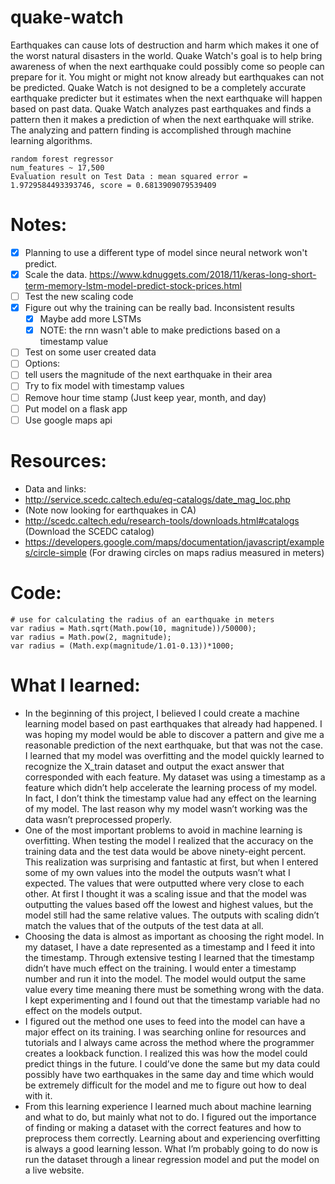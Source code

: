 # quake-watch
Earthquakes can cause lots of destruction and harm which makes it one of the worst natural disasters in the world. Quake Watch's goal is to help bring awareness of when the next earthquake could possibly come so people can prepare for it. You might or might not know already but earthquakes can not be predicted. Quake Watch is not designed to be a completely accurate earthquake predicter but it estimates when the next earthquake will happen based on past data. Quake Watch analyzes past earthquakes and finds a pattern then it makes a prediction of when the next earthquake will strike. The analyzing and pattern finding is accomplished through machine learning algorithms.

```
random forest regressor
num_features ~ 17,500
Evaluation result on Test Data : mean squared error = 1.9729584493393746, score = 0.6813909079539409
```

# Notes:
- [X] Planning to use a different type of model since neural network won't predict.
- [X] Scale the data. https://www.kdnuggets.com/2018/11/keras-long-short-term-memory-lstm-model-predict-stock-prices.html
- [ ] Test the new scaling code
- [X] Figure out why the training can be really bad. Inconsistent results
	- [X] Maybe add more LSTMs
	- [X] NOTE: the rnn wasn't able to make predictions based on a timestamp value
- [ ] Test on some user created data
- [ ] Options:
 - [ ] tell users the magnitude of the next earthquake in their area
 - [ ] Try to fix model with timestamp values
- [ ] Remove hour time stamp (Just keep year, month, and day)
- [ ] Put model on a flask app
- [ ] Use google maps api
# Resources:
- Data and links:
 - http://service.scedc.caltech.edu/eq-catalogs/date_mag_loc.php
 - (Note now looking for earthquakes in CA)
 - http://scedc.caltech.edu/research-tools/downloads.html#catalogs (Download the SCEDC catalog)
 - https://developers.google.com/maps/documentation/javascript/examples/circle-simple (For drawing circles on maps radius measured in meters) 
# Code:
```
# use for calculating the radius of an earthquake in meters
var radius = Math.sqrt(Math.pow(10, magnitude))/50000);
var radius = Math.pow(2, magnitude);
var radius = (Math.exp(magnitude/1.01-0.13))*1000;

 ```
# What I learned:
- In the beginning of this project, I believed I could create a machine learning model based on
past earthquakes that already had happened. I was hoping my model would be able to discover a 
pattern and give me a reasonable prediction of the next earthquake, but that was not the case. 
I learned that my model was overfitting and the model quickly learned to recognize the X_train 
dataset and output the exact answer that corresponded with each feature. My dataset was using 
a timestamp as a feature which didn’t help accelerate the learning process of my model. In 
fact, I don’t think the timestamp value had any effect on the learning of my model. The last 
reason why my model wasn’t working was the data wasn’t preprocessed properly.
- One of the most important problems to avoid in machine learning is overfitting. When testing 
the model I realized that the accuracy on the training data and the test data would be above 
ninety-eight percent. This realization was surprising and fantastic at first, but when I 
entered some of my own values into the model the outputs wasn’t what I expected. The values 
that were outputted where very close to each other. At first I thought it was a scaling issue 
and that the model was outputting the values based off the lowest and highest values, but the 
model still had the same relative values. The outputs with scaling didn’t match the values 
that of the outputs of the test data at all. 
- Choosing the data is almost as important as choosing the right model. In my dataset, I have a 
date represented as a timestamp and I feed it into the timestamp. Through extensive testing I
learned that the timestamp didn’t have much effect on the training. I would enter a timestamp 
number and run it into the model. The model would output the same value every time meaning 
there must be something wrong with the data. I kept experimenting and I found out that the 
timestamp variable had no effect on the models output.
- I figured out the method one uses to feed into the model can have a major effect on its 
training. I was searching online for resources and tutorials and I always came across the 
method where the programmer creates a lookback function. I realized this was how the model 
could predict things in the future. I could’ve done the same but my data could possibly have 
two earthquakes in the same day and time which would be extremely difficult for the model and 
me to figure out how to deal with it. 
- From this learning experience I learned much about machine learning and what to do, but mainly
what not to do. I figured out the importance of finding or making a dataset with the correct 
features and how to preprocess them correctly. Learning about and experiencing overfitting is
always a good learning lesson. What I’m probably going to do now is run the dataset through a 
linear regression model and put the model on a live website.

